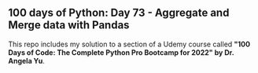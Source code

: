 ## 100 days of Python: Day 73 - Aggregate and Merge data with Pandas

This repo includes my solution to a section of a Udemy course called **"100 Days of Code: The Complete Python Pro Bootcamp for 2022" by Dr. Angela Yu**.